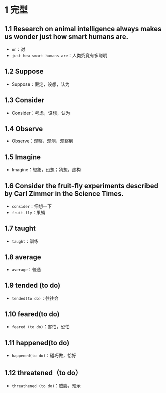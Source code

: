 # 1 完型



## 1.1 Research on animal intelligence always makes us wonder just how smart humans are.

* `on`：对
* `just how smart humans are`：人类究竟有多聪明



## 1.2 Suppose

* Suppose：假定，设想，认为



## 1.3 Consider

* Consider：考虑，设想，认为



## 1.4 Observe

* Observe：观察，观测，观察到



## 1.5 Imagine

* Imagine：想象，设想；猜想，虚构



## 1.6 Consider the fruit-fly experiments described by Carl Zimmer in the Science Times.

* `consider`：细想一下
* `fruit-fly`：果蝇



## 1.7 taught

* `taught`：训练



## 1.8 average

* `average`：普通



## 1.9 tended (to do)

* `tended(to do)`：往往会



## 1.10 feared(to do)

* `feared (to do)`：害怕，恐怕



## 1.11 happened(to do)

* `happened(to do)`：碰巧做，恰好



## 1.12 threatened（to do）

* `threathened (to do)`：威胁，预示



